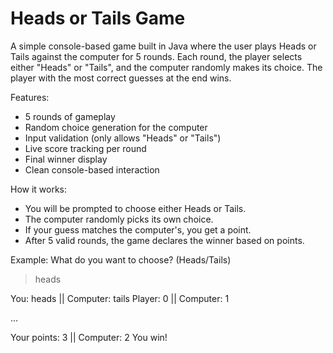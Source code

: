 # Heads or Tails Game

A simple console-based game built in Java where the user plays Heads or Tails against the computer for 5 rounds. Each round, the player selects either "Heads" or "Tails", and the computer randomly makes its choice. The player with the most correct guesses at the end wins.

Features:
- 5 rounds of gameplay
- Random choice generation for the computer
- Input validation (only allows "Heads" or "Tails")
- Live score tracking per round
- Final winner display
- Clean console-based interaction

How it works:
- You will be prompted to choose either Heads or Tails.
- The computer randomly picks its own choice.
- If your guess matches the computer's, you get a point.
- After 5 valid rounds, the game declares the winner based on points.

Example:
What do you want to choose? (Heads/Tails)
> heads

You: heads || Computer: tails
Player: 0 || Computer: 1

...

Your points: 3 || Computer: 2
You win!
